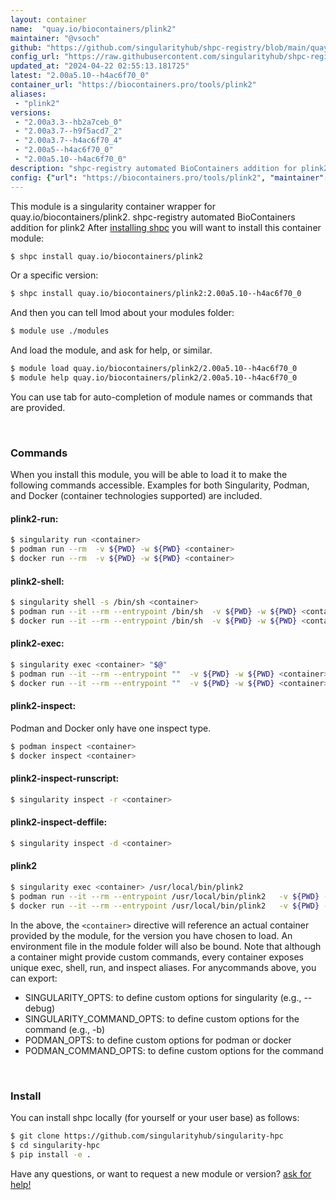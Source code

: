 ```yaml
---
layout: container
name:  "quay.io/biocontainers/plink2"
maintainer: "@vsoch"
github: "https://github.com/singularityhub/shpc-registry/blob/main/quay.io/biocontainers/plink2/container.yaml"
config_url: "https://raw.githubusercontent.com/singularityhub/shpc-registry/main/quay.io/biocontainers/plink2/container.yaml"
updated_at: "2024-04-22 02:55:13.181725"
latest: "2.00a5.10--h4ac6f70_0"
container_url: "https://biocontainers.pro/tools/plink2"
aliases:
 - "plink2"
versions:
 - "2.00a3.3--hb2a7ceb_0"
 - "2.00a3.7--h9f5acd7_2"
 - "2.00a3.7--h4ac6f70_4"
 - "2.00a5--h4ac6f70_0"
 - "2.00a5.10--h4ac6f70_0"
description: "shpc-registry automated BioContainers addition for plink2"
config: {"url": "https://biocontainers.pro/tools/plink2", "maintainer": "@vsoch", "description": "shpc-registry automated BioContainers addition for plink2", "latest": {"2.00a5.10--h4ac6f70_0": "sha256:1f18b260c8f43ff7b057cdda2ead9e4063facf10242bf3daf73a0d4cc9f3ce0c"}, "tags": {"2.00a3.3--hb2a7ceb_0": "sha256:dfa04a7b5b5ec23ca8e2e3af6aebd322428ca7c6898546b6e10b9ad841413dd5", "2.00a3.7--h9f5acd7_2": "sha256:2944b344c7086659f455bc129eafadf33488e6d9ec1b3ec4e1b58e62ce6f34ee", "2.00a3.7--h4ac6f70_4": "sha256:ad1ddb113bc0b13ae6ac9853a0100d61f7e8264591053abbcb386e2668e7c76d", "2.00a5--h4ac6f70_0": "sha256:ca289a4c97a153ae60c6702f1a0583f6351d94bb2b60548412ed7043d16d8bb9", "2.00a5.10--h4ac6f70_0": "sha256:1f18b260c8f43ff7b057cdda2ead9e4063facf10242bf3daf73a0d4cc9f3ce0c"}, "docker": "quay.io/biocontainers/plink2", "aliases": {"plink2": "/usr/local/bin/plink2"}}
---
```


This module is a singularity container wrapper for quay.io/biocontainers/plink2.
shpc-registry automated BioContainers addition for plink2
After [installing shpc](#install) you will want to install this container module:


```bash
$ shpc install quay.io/biocontainers/plink2
```

Or a specific version:

```bash
$ shpc install quay.io/biocontainers/plink2:2.00a5.10--h4ac6f70_0
```

And then you can tell lmod about your modules folder:

```bash
$ module use ./modules
```

And load the module, and ask for help, or similar.

```bash
$ module load quay.io/biocontainers/plink2/2.00a5.10--h4ac6f70_0
$ module help quay.io/biocontainers/plink2/2.00a5.10--h4ac6f70_0
```

You can use tab for auto-completion of module names or commands that are provided.

<br>

### Commands

When you install this module, you will be able to load it to make the following commands accessible.
Examples for both Singularity, Podman, and Docker (container technologies supported) are included.

#### plink2-run:

```bash
$ singularity run <container>
$ podman run --rm  -v ${PWD} -w ${PWD} <container>
$ docker run --rm  -v ${PWD} -w ${PWD} <container>
```

#### plink2-shell:

```bash
$ singularity shell -s /bin/sh <container>
$ podman run --it --rm --entrypoint /bin/sh  -v ${PWD} -w ${PWD} <container>
$ docker run --it --rm --entrypoint /bin/sh  -v ${PWD} -w ${PWD} <container>
```

#### plink2-exec:

```bash
$ singularity exec <container> "$@"
$ podman run --it --rm --entrypoint ""  -v ${PWD} -w ${PWD} <container> "$@"
$ docker run --it --rm --entrypoint ""  -v ${PWD} -w ${PWD} <container> "$@"
```

#### plink2-inspect:

Podman and Docker only have one inspect type.

```bash
$ podman inspect <container>
$ docker inspect <container>
```

#### plink2-inspect-runscript:

```bash
$ singularity inspect -r <container>
```

#### plink2-inspect-deffile:

```bash
$ singularity inspect -d <container>
```


#### plink2

```bash
$ singularity exec <container> /usr/local/bin/plink2
$ podman run --it --rm --entrypoint /usr/local/bin/plink2   -v ${PWD} -w ${PWD} <container> -c " $@"
$ docker run --it --rm --entrypoint /usr/local/bin/plink2   -v ${PWD} -w ${PWD} <container> -c " $@"
```



In the above, the `<container>` directive will reference an actual container provided
by the module, for the version you have chosen to load. An environment file in the
module folder will also be bound. Note that although a container
might provide custom commands, every container exposes unique exec, shell, run, and
inspect aliases. For anycommands above, you can export:

 - SINGULARITY_OPTS: to define custom options for singularity (e.g., --debug)
 - SINGULARITY_COMMAND_OPTS: to define custom options for the command (e.g., -b)
 - PODMAN_OPTS: to define custom options for podman or docker
 - PODMAN_COMMAND_OPTS: to define custom options for the command

<br>

### Install

You can install shpc locally (for yourself or your user base) as follows:

```bash
$ git clone https://github.com/singularityhub/singularity-hpc
$ cd singularity-hpc
$ pip install -e .
```

Have any questions, or want to request a new module or version? [ask for help!](https://github.com/singularityhub/singularity-hpc/issues)
